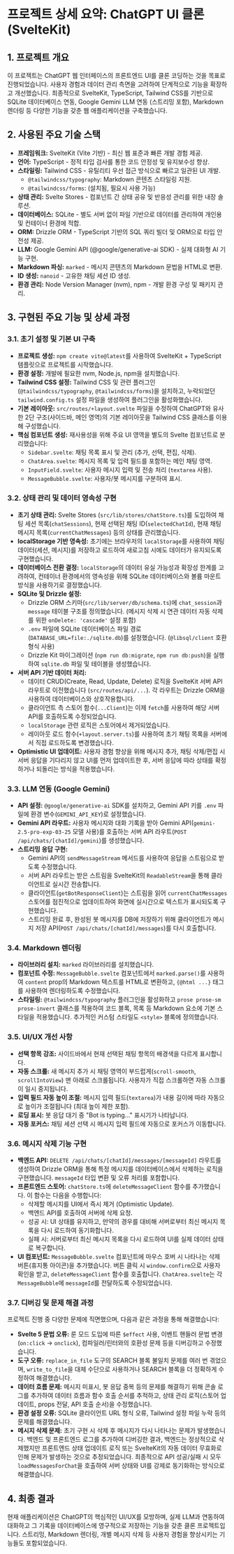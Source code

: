 # 프로젝트 상세 요약: ChatGPT UI 클론 (SvelteKit)

## 1. 프로젝트 개요

이 프로젝트는 ChatGPT 웹 인터페이스의 프론트엔드 UI를 클론 코딩하는 것을 목표로 진행되었습니다. 사용자 경험과 데이터 관리 측면을 고려하여 단계적으로 기능을 확장하고 개선했습니다. 최종적으로 SvelteKit, TypeScript, Tailwind CSS를 기반으로 SQLite 데이터베이스 연동, Google Gemini LLM 연동 (스트리밍 포함), Markdown 렌더링 등 다양한 기능을 갖춘 웹 애플리케이션을 구축했습니다.

## 2. 사용된 주요 기술 스택

*   **프레임워크:** SvelteKit (Vite 기반) - 최신 웹 표준과 빠른 개발 경험 제공.
*   **언어:** TypeScript - 정적 타입 검사를 통한 코드 안정성 및 유지보수성 향상.
*   **스타일링:** Tailwind CSS - 유틸리티 우선 접근 방식으로 빠르고 일관된 UI 개발.
    *   `@tailwindcss/typography`: Markdown 콘텐츠 스타일링 지원.
    *   `@tailwindcss/forms`: (설치됨, 필요시 사용 가능)
*   **상태 관리:** Svelte Stores - 컴포넌트 간 상태 공유 및 반응성 관리를 위한 내장 솔루션.
*   **데이터베이스:** SQLite - 별도 서버 없이 파일 기반으로 데이터를 관리하여 개인용 및 컨테이너 환경에 적합.
*   **ORM:** Drizzle ORM - TypeScript 기반의 SQL 쿼리 빌더 및 ORM으로 타입 안전성 제공.
*   **LLM:** Google Gemini API (@google/generative-ai SDK) - 실제 대화형 AI 기능 구현.
*   **Markdown 파싱:** `marked` - 메시지 콘텐츠의 Markdown 문법을 HTML로 변환.
*   **ID 생성:** `nanoid` - 고유한 채팅 세션 ID 생성.
*   **환경 관리:** Node Version Manager (nvm), npm - 개발 환경 구성 및 패키지 관리.

## 3. 구현된 주요 기능 및 상세 과정

### 3.1. 초기 설정 및 기본 UI 구축
*   **프로젝트 생성:** `npm create vite@latest`를 사용하여 SvelteKit + TypeScript 템플릿으로 프로젝트를 시작했습니다.
*   **환경 설정:** 개발에 필요한 nvm, Node.js, npm을 설치했습니다.
*   **Tailwind CSS 설정:** Tailwind CSS 및 관련 플러그인(`@tailwindcss/typography`, `@tailwindcss/forms`)을 설치하고, 누락되었던 `tailwind.config.ts` 설정 파일을 생성하여 플러그인을 활성화했습니다.
*   **기본 레이아웃:** `src/routes/+layout.svelte` 파일을 수정하여 ChatGPT와 유사한 2단 구조(사이드바, 메인 영역)의 기본 레이아웃을 Tailwind CSS 클래스를 이용해 구성했습니다.
*   **핵심 컴포넌트 생성:** 재사용성을 위해 주요 UI 영역을 별도의 Svelte 컴포넌트로 분리했습니다:
    *   `Sidebar.svelte`: 채팅 목록 표시 및 관리 (추가, 선택, 편집, 삭제).
    *   `ChatArea.svelte`: 메시지 목록 및 입력 필드를 포함하는 메인 채팅 영역.
    *   `InputField.svelte`: 사용자 메시지 입력 및 전송 처리 (`textarea` 사용).
    *   `MessageBubble.svelte`: 사용자/봇 메시지를 구분하여 표시.

### 3.2. 상태 관리 및 데이터 영속성 구현
*   **초기 상태 관리:** Svelte Stores (`src/lib/stores/chatStore.ts`)를 도입하여 채팅 세션 목록(`chatSessions`), 현재 선택된 채팅 ID(`selectedChatId`), 현재 채팅 메시지 목록(`currentChatMessages`) 등의 상태를 관리했습니다.
*   **localStorage 기반 영속성:** 초기에는 브라우저의 `localStorage`를 사용하여 채팅 데이터(세션, 메시지)를 저장하고 로드하여 새로고침 시에도 데이터가 유지되도록 구현했습니다.
*   **데이터베이스 전환 결정:** `localStorage`의 데이터 유실 가능성과 확장성 한계를 고려하여, 컨테이너 환경에서의 영속성을 위해 SQLite 데이터베이스와 볼륨 마운트 방식을 사용하기로 결정했습니다.
*   **SQLite 및 Drizzle 설정:**
    *   Drizzle ORM 스키마(`src/lib/server/db/schema.ts`)에 `chat_session`과 `message` 테이블 구조를 정의했습니다. (메시지 삭제 시 연관 데이터 자동 삭제를 위한 `onDelete: 'cascade'` 설정 포함)
    *   `.env` 파일에 SQLite 데이터베이스 파일 경로(`DATABASE_URL=file:./sqlite.db`)를 설정했습니다. (`@libsql/client` 호환 형식 사용)
    *   Drizzle Kit 마이그레이션 (`npm run db:migrate`, `npm run db:push`)을 실행하여 `sqlite.db` 파일 및 테이블을 생성했습니다.
*   **서버 API 기반 데이터 처리:**
    *   데이터 CRUD(Create, Read, Update, Delete) 로직을 SvelteKit 서버 API 라우트로 이전했습니다 (`src/routes/api/...`). 각 라우트는 Drizzle ORM을 사용하여 데이터베이스와 상호작용합니다.
    *   클라이언트 측 스토어 함수(`...Client`)는 이제 `fetch`를 사용하여 해당 서버 API를 호출하도록 수정되었습니다.
    *   `localStorage` 관련 로직은 스토어에서 제거되었습니다.
    *   레이아웃 로드 함수(`+layout.server.ts`)를 사용하여 초기 채팅 목록을 서버에서 직접 로드하도록 변경했습니다.
*   **Optimistic UI 업데이트:** 사용자 경험 향상을 위해 메시지 추가, 채팅 삭제/편집 시 서버 응답을 기다리지 않고 UI를 먼저 업데이트한 후, 서버 응답에 따라 상태를 확정하거나 되돌리는 방식을 적용했습니다.

### 3.3. LLM 연동 (Google Gemini)
*   **API 설정:** `@google/generative-ai` SDK를 설치하고, Gemini API 키를 `.env` 파일에 환경 변수(`GEMINI_API_KEY`)로 설정했습니다.
*   **Gemini API 라우트:** 사용자 메시지와 대화 기록을 받아 Gemini API(`gemini-2.5-pro-exp-03-25` 모델 사용)를 호출하는 서버 API 라우트(`POST /api/chats/[chatId]/gemini`)를 생성했습니다.
*   **스트리밍 응답 구현:**
    *   Gemini API의 `sendMessageStream` 메서드를 사용하여 응답을 스트림으로 받도록 수정했습니다.
    *   서버 API 라우트는 받은 스트림을 SvelteKit의 `ReadableStream`을 통해 클라이언트로 실시간 전송합니다.
    *   클라이언트(`getBotResponseClient`)는 스트림을 읽어 `currentChatMessages` 스토어를 점진적으로 업데이트하여 화면에 실시간으로 텍스트가 표시되도록 구현했습니다.
    *   스트리밍 완료 후, 완성된 봇 메시지를 DB에 저장하기 위해 클라이언트가 메시지 저장 API(`POST /api/chats/[chatId]/messages`)를 다시 호출합니다.

### 3.4. Markdown 렌더링
*   **라이브러리 설치:** `marked` 라이브러리를 설치했습니다.
*   **컴포넌트 수정:** `MessageBubble.svelte` 컴포넌트에서 `marked.parse()`를 사용하여 `content` prop의 Markdown 텍스트를 HTML로 변환하고, `{@html ...}` 태그를 사용하여 렌더링하도록 수정했습니다.
*   **스타일링:** `@tailwindcss/typography` 플러그인을 활성화하고 `prose prose-sm prose-invert` 클래스를 적용하여 코드 블록, 목록 등 Markdown 요소에 기본 스타일을 적용했습니다. 추가적인 커스텀 스타일도 `<style>` 블록에 정의했습니다.

### 3.5. UI/UX 개선 사항
*   **선택 항목 강조:** 사이드바에서 현재 선택된 채팅 항목의 배경색을 다르게 표시합니다.
*   **자동 스크롤:** 새 메시지 추가 시 채팅 영역이 부드럽게(`scroll-smooth`, `scrollIntoView`) 맨 아래로 스크롤됩니다. 사용자가 직접 스크롤하면 자동 스크롤이 일시 중지됩니다.
*   **입력 필드 자동 높이 조절:** 메시지 입력 필드(`textarea`)가 내용 길이에 따라 자동으로 높이가 조절됩니다 (최대 높이 제한 포함).
*   **로딩 표시:** 봇 응답 대기 중 "Bot is typing..." 표시기가 나타납니다.
*   **자동 포커스:** 채팅 세션 선택 시 메시지 입력 필드에 자동으로 포커스가 이동합니다.

### 3.6. 메시지 삭제 기능 구현
*   **백엔드 API:** `DELETE /api/chats/[chatId]/messages/[messageId]` 라우트를 생성하여 Drizzle ORM을 통해 특정 메시지를 데이터베이스에서 삭제하는 로직을 구현했습니다. `messageId` 타입 변환 및 오류 처리를 포함합니다.
*   **프론트엔드 스토어:** `chatStore.ts`에 `deleteMessageClient` 함수를 추가했습니다. 이 함수는 다음을 수행합니다:
    *   삭제할 메시지를 UI에서 즉시 제거 (Optimistic Update).
    *   백엔드 API를 호출하여 서버에 삭제 요청.
    *   성공 시: UI 상태를 유지하고, 만약의 경우를 대비해 서버로부터 최신 메시지 목록을 다시 로드하여 동기화합니다.
    *   실패 시: 서버로부터 최신 메시지 목록을 다시 로드하여 UI를 실제 데이터 상태로 복구합니다.
*   **UI 컴포넌트:** `MessageBubble.svelte` 컴포넌트에 마우스 호버 시 나타나는 삭제 버튼(휴지통 아이콘)을 추가했습니다. 버튼 클릭 시 `window.confirm`으로 사용자 확인을 받고, `deleteMessageClient` 함수를 호출합니다. `ChatArea.svelte`는 각 `MessageBubble`에 `messageId`를 전달하도록 수정되었습니다.

### 3.7. 디버깅 및 문제 해결 과정
프로젝트 진행 중 다양한 문제에 직면했으며, 다음과 같은 과정을 통해 해결했습니다:
*   **Svelte 5 문법 오류:** 룬 모드 도입에 따른 `$effect` 사용, 이벤트 핸들러 문법 변경(`on:click` -> `onclick`), 컴파일러/린터와의 호환성 문제 등을 디버깅하고 수정했습니다.
*   **도구 오류:** `replace_in_file` 도구의 SEARCH 블록 불일치 문제를 여러 번 겪었으며, `write_to_file`을 대체 수단으로 사용하거나 SEARCH 블록을 더 정확하게 수정하여 해결했습니다.
*   **데이터 흐름 문제:** 메시지 미표시, 봇 응답 중복 등의 문제를 해결하기 위해 콘솔 로그를 추가하여 데이터 흐름과 함수 호출 순서를 추적하고, 상태 관리 로직(스토어 업데이트, props 전달, API 호출 순서)을 수정했습니다.
*   **환경 설정 오류:** SQLite 클라이언트 URL 형식 오류, Tailwind 설정 파일 누락 등의 문제를 해결했습니다.
*   **메시지 삭제 문제:** 초기 구현 시 삭제 후 메시지가 다시 나타나는 문제가 발생했습니다. 백엔드 및 프론트엔드 로그를 추가하여 디버깅한 결과, 백엔드는 정상적으로 삭제했지만 프론트엔드 상태 업데이트 로직 또는 SvelteKit의 자동 데이터 무효화로 인해 문제가 발생하는 것으로 추정되었습니다. 최종적으로 API 성공/실패 시 모두 `loadMessagesForChat`을 호출하여 서버 상태와 UI를 강제로 동기화하는 방식으로 해결했습니다.

## 4. 최종 결과

현재 애플리케이션은 ChatGPT의 핵심적인 UI/UX를 모방하며, 실제 LLM과 연동하여 대화하고 그 기록을 데이터베이스에 영구적으로 저장하는 기능을 갖춘 클론 프로젝트입니다. 스트리밍, Markdown 렌더링, 개별 메시지 삭제 등 사용자 경험을 향상시키는 기능들도 포함되었습니다.
